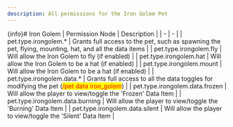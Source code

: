 ```yaml
---
description: All permissions for the Iron Golem Pet
---
```


{info}# Iron Golem
| Permission Node | Description |
| - | - |
| pet.type.irongolem.* | Grants full access to the pet, such as spawning the pet, flying, mounting, hat, and all the data items |
| pet.type.irongolem.fly | Will allow the Iron Golem to fly (if enabled) |
| pet.type.irongolem.hat | Will allow the Iron Golem to be a hat (if enabled) |
| pet.type.irongolem.mount | Will allow the Iron Golem to be a hat (if enabled) |
| pet.type.irongolem.data.* | Grants full access to all the data toggles for modifying the pet (<mark style="color:red;">/pet data iron_golem</mark>) |
| pet.type.irongolem.data.frozen | Will allow the player to view/toggle the 'Frozen' Data Item |
| pet.type.irongolem.data.burning | Will allow the player to view/toggle the 'Burning' Data Item |
| pet.type.irongolem.data.silent | Will allow the player to view/toggle the 'Silent' Data Item |

